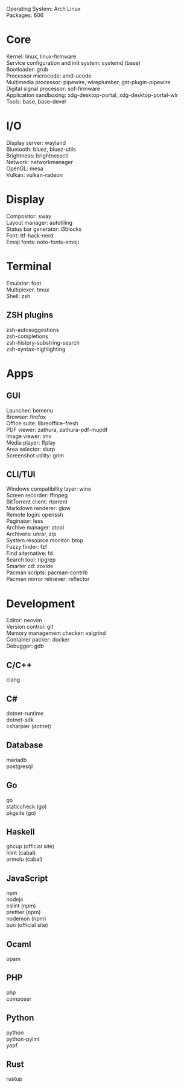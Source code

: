 Operating System: Arch Linux\
Packages: 606
# Core
Kernel: linux, linux-firmware\
Service configuration and init system: systemd (base)\
Bootloader: grub\
Processor microcode: amd-ucode\
Multimedia processor: pipewire, wireplumber, gst-plugin-pipewire\
Digital signal processor: sof-firmware\
Application sandboxing: xdg-desktop-portal, xdg-desktop-portal-wlr\
Tools: base, base-devel
# I/O
Display server: wayland\
Bluetooth: bluez, bluez-utils\
Brightness: brightnessctl\
Network: networkmanager\
OpenGL: mesa\
Vulkan: vulkan-radeon
# Display
Compositor: sway\
Layout manager: autotiling\
Status bar generator: i3blocks\
Font: ttf-hack-nerd\
Emoji fonts: noto-fonts-emoji
# Terminal
Emulator: foot\
Multiplexer: tmux\
Shell: zsh
## ZSH plugins
zsh-autosuggestions\
zsh-completions\
zsh-history-substring-search\
zsh-syntax-highlighting
# Apps
## GUI
Launcher: bemenu\
Browser: firefox\
Office suite: libreoffice-fresh\
PDF viewer: zathura, zathura-pdf-mupdf\
Image viewer: imv\
Media player: ffplay\
Area selector: slurp\
Screenshot utility: grim
## CLI/TUI
Windows compatibility layer: wine\
Screen recorder: ffmpeg\
BitTorrent client: rtorrent\
Markdown renderer: glow\
Remote login: openssh\
Paginator: less\
Archive manager: atool\
Archivers: unrar, zip\
System resource monitor: btop\
Fuzzy finder: fzf\
Find alternative: fd\
Search tool: ripgrep\
Smarter cd: zoxide\
Pacman scripts: pacman-contrib\
Pacman mirror retriever: reflector
# Development
Editor: neovim\
Version control: git\
Memory management checker: valgrind\
Container packer: docker\
Debugger: gdb
## C/C++
clang
## C#
dotnet-runtime\
dotnet-sdk\
csharpier (dotnet)
## Database
mariadb\
postgresql
## Go
go\
staticcheck (go)\
pkgsite (go)
## Haskell
ghcup (official site)\
hlint (cabal)\
ormolu (cabal)
## JavaScript
npm\
nodejs\
eslint (npm)\
prettier (npm)\
nodemon (npm)\
bun (official site)
## Ocaml
opam
## PHP
php\
composer
## Python
python\
python-pylint\
yapf
## Rust
rustup
